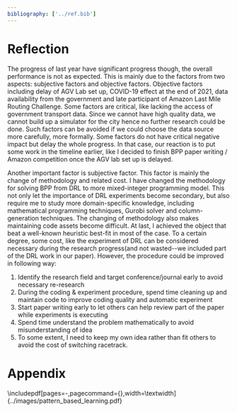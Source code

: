 ```yaml
---
bibliography: ['../ref.bib']
---
```


Reflection
=====

The progress of last year have significant progress though, the overall
performance is not as expected. This is mainly due to the factors from two
aspects: subjective factors and objective factors. Objective factors including
delay of AGV Lab set up, COVID-19 effect at the end of 2021, data availability
from the government and late participant of Amazon Last Mile Routing Challenge.
Some factors are critical, like lacking the access of government transport 
data. Since we cannot have high quality data, we cannot build up a simulator for 
the city hence no further research could be done. Such factors can be avoided if 
we could choose the data source more carefully, more formally. Some factors
do not have critical negative impact but delay the whole progress. In that case, 
our reaction is to put some work in the timeline earlier, like I decided
to finish BPP paper writing / Amazon competition once the AGV lab set up is delayed.

Another important factor is subjective factor. This factor is mainly the change
of methodology and related cost. I have changed the methodology for solving BPP
from DRL to more mixed-integer programming model. This not only let the
importance of DRL experiments become secondary, but also require me to study
more domain-specific knowledge, including mathematical programming techniques,
Gurobi solver and column-generation techniques. The changing of methodology also
makes maintaining code assets become difficult. At last, I achieved the object
that beat a well-known heuristic best-fit in most of the case. To a certain
degree, some cost, like the experiment of DRL can be considered necessary
during the research progress(and not wasted--we included part of the DRL work in
our paper). However, the procedure could be improved in following way:

1. Identify the research field and target conference/journal early to avoid 
necessary re-research
2. During the coding & experiment procedure, spend time cleaning up and maintain code 
to improve coding quality and automatic experiment
3. Start paper writing early to let others can help review part of the paper while experiments
is executing
4. Spend time understand the problem mathematically to avoid misunderstanding of idea
5. To some extent, I need to keep my own idea rather than fit others to avoid the cost of
switching racetrack.


Appendix
=====
<!-- LTeX: enabled=false -->

\includepdf[pages=-,pagecommand={},width=\textwidth]{../images/pattern_based_learning.pdf}
